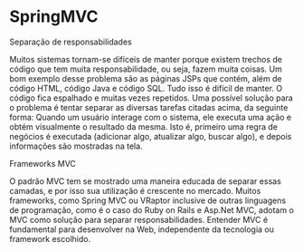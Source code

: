 SpringMVC 
=========


Separação de responsabilidades

Muitos sistemas tornam-se difíceis de manter porque existem trechos de código que tem muita responsabilidade, ou seja, fazem muita coisas.
Um bom exemplo desse problema são as páginas JSPs que contém, além de código HTML, código Java e código SQL. Tudo isso é difícil de manter. O código fica espalhado e muitas vezes repetidos.
Uma possível solução para o problema é tentar separar as diversas tarefas citadas acima, da seguinte forma:
Quando um usuário interage com o sistema, ele executa uma ação e obtém visualmente o resultado da mesma. Isto é, primeiro uma regra de negócios é executada (adicionar algo, atualizar algo, buscar algo), e depois informações são mostradas na tela.


Frameworks MVC

O padrão MVC tem se mostrado uma maneira educada de separar essas camadas, e por isso sua utilização é crescente no mercado. Muitos frameworks, como Spring MVC ou VRaptor inclusive de outras linguagens de programação, como é o caso do Ruby on Rails e Asp.Net MVC, adotam o MVC como solução para separar responsabilidades.
Entender MVC é fundamental para desenvolver na Web, independente da tecnologia ou framework escolhido.
